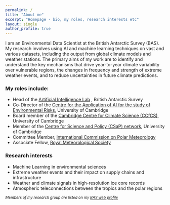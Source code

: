 ```yaml
---
permalink: /
title: "About me"
excerpt: "Homepage - bio, my roles, research interests etc"
layout: single
author_profile: true
---
```


I am an Environmental Data Scientist at the British Antarctic Survey (BAS).  My research involves using AI and machine learning techniques on vast and various datasets, including the output from global climate models and weather stations.  The primary aims of my work are to identify and understand the key mechanisms that drive year-to-year climate variability over vulnerable regions, the changes in frequency and strength of extreme weather events, and to reduce uncertainties in future climate predictions.

### My roles include:
* Head of the [Artificial Intelligence Lab](http://www.bas.ac.uk/ai) , British Antarctic Survey
* Co-Director of the [Centre for the Application of AI for the study of Environmental Risks](https://ai4er-cdt.esc.cam.ac.uk/), University of Cambridge
* Board member of the [Cambridge Centre for Climate Science (CCfCS)](https://www.climatescience.cam.ac.uk/), University of Cambridge
* Member of the [Centre for Science and Policy (CSaP) network](http://www.csap.cam.ac.uk/about-csap/people/our-network/), University of Cambridge
* Committee Member, [International Commission on Polar Meteorology](http://www.icpm-iamas.aq/)
* Associate Fellow, [Royal Meteorological Society](https://www.rmets.org/)

### Research interests
* Machine Learning in environmental sciences
* Extreme weather events and their impact on supply chains and infrastructure
* Weather and climate signals in high-resolution ice core records
* Atmospheric teleconnections between the tropics and the polar regions

<sub>_Members of my research group are listed on my [BAS web profile](https://www.bas.ac.uk/profile/jask/)_</sub>